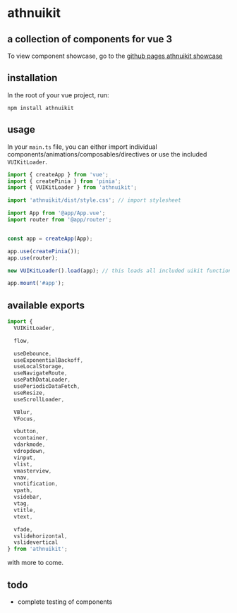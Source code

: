 # athnuikit


## a collection of components for vue 3

To view component showcase, go to the [github pages athnuikit showcase](https://athnxyz.github.io/athnuikit/)


## installation

In the root of your vue project, run:
```
npm install athnuikit
```


## usage

In your `main.ts` file, you can either import individual components/animations/composables/directives or use the included `VUIKitLoader`.

```ts
import { createApp } from 'vue';
import { createPinia } from 'pinia';
import { VUIKitLoader } from 'athnuikit';

import 'athnuikit/dist/style.css'; // import stylesheet

import App from '@app/App.vue';
import router from '@app/router';


const app = createApp(App);

app.use(createPinia());
app.use(router);

new VUIKitLoader().load(app); // this loads all included uikit functionality

app.mount('#app');
```


## available exports

```ts
import { 
  VUIKitLoader,

  flow,

  useDebounce,
  useExponentialBackoff,
  useLocalStorage,
  useNavigateRoute,
  usePathDataLoader,
  usePeriodicDataFetch,
  useResize,
  useScrollLoader,

  VBlur,
  VFocus,

  vbutton,
  vcontainer,
  vdarkmode,
  vdropdown,
  vinput,
  vlist,
  vmasterview,
  vnav,
  vnotification,
  vpath,
  vsidebar,
  vtag,
  vtitle,
  vtext,

  vfade,
  vslidehorizontal,
  vslidevertical
} from 'athnuikit';
```

with more to come.


## todo

- complete testing of components